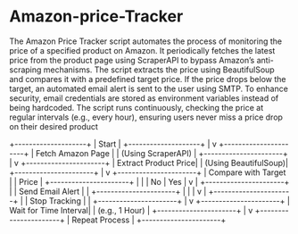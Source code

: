 # Amazon-price-Tracker

The Amazon Price Tracker script automates the process of monitoring the price of a specified product on Amazon. It periodically fetches the latest price from the product page using ScraperAPI to bypass Amazon’s anti-scraping mechanisms. The script extracts the price using BeautifulSoup and compares it with a predefined target price. If the price drops below the target, an automated email alert is sent to the user using SMTP. To enhance security, email credentials are stored as environment variables instead of being hardcoded. The script runs continuously, checking the price at regular intervals (e.g., every hour), ensuring users never miss a price drop on their desired product

+--------------------+
|       Start       |
+--------------------+
         |
         v
+----------------------+
| Fetch Amazon Page   |
| (Using ScraperAPI)  |
+----------------------+
         |
         v
+----------------------+
| Extract Product Price|
| (Using BeautifulSoup)|
+----------------------+
         |
         v
+----------------------+
| Compare with Target |
| Price              |
+----------------------+
     |         |
     | No      | Yes
     |         v
     |   +----------------------+
     |   | Send Email Alert     |
     |   +----------------------+
     |         |
     |         v
     |   +----------------------+
     |   | Stop Tracking        |
     |   +----------------------+
     |
     v
+----------------------+
| Wait for Time Interval|
| (e.g., 1 Hour)      |
+----------------------+
         |
         v
+----------------------+
| Repeat Process       |
+----------------------+
